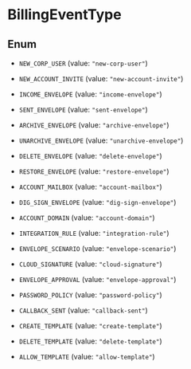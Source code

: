 

# BillingEventType

## Enum


* `NEW_CORP_USER` (value: `"new-corp-user"`)

* `NEW_ACCOUNT_INVITE` (value: `"new-account-invite"`)

* `INCOME_ENVELOPE` (value: `"income-envelope"`)

* `SENT_ENVELOPE` (value: `"sent-envelope"`)

* `ARCHIVE_ENVELOPE` (value: `"archive-envelope"`)

* `UNARCHIVE_ENVELOPE` (value: `"unarchive-envelope"`)

* `DELETE_ENVELOPE` (value: `"delete-envelope"`)

* `RESTORE_ENVELOPE` (value: `"restore-envelope"`)

* `ACCOUNT_MAILBOX` (value: `"account-mailbox"`)

* `DIG_SIGN_ENVELOPE` (value: `"dig-sign-envelope"`)

* `ACCOUNT_DOMAIN` (value: `"account-domain"`)

* `INTEGRATION_RULE` (value: `"integration-rule"`)

* `ENVELOPE_SCENARIO` (value: `"envelope-scenario"`)

* `CLOUD_SIGNATURE` (value: `"cloud-signature"`)

* `ENVELOPE_APPROVAL` (value: `"envelope-approval"`)

* `PASSWORD_POLICY` (value: `"password-policy"`)

* `CALLBACK_SENT` (value: `"callback-sent"`)

* `CREATE_TEMPLATE` (value: `"create-template"`)

* `DELETE_TEMPLATE` (value: `"delete-template"`)

* `ALLOW_TEMPLATE` (value: `"allow-template"`)



